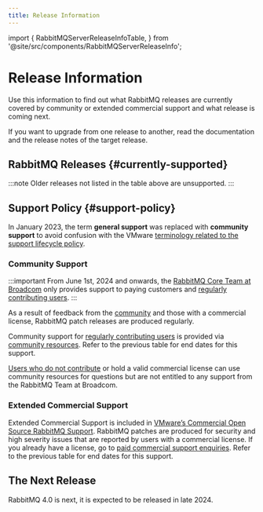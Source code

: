 ```yaml
---
title: Release Information
---
```

<!--
Copyright (c) 2007-2024 Broadcom. All Rights Reserved. The term "Broadcom" refers to Broadcom Inc. and/or its subsidiaries.

All rights reserved. This program and the accompanying materials
are made available under the terms of the under the Apache License,
Version 2.0 (the "License”); you may not use this file except in compliance
with the License. You may obtain a copy of the License at

https://www.apache.org/licenses/LICENSE-2.0

Unless required by applicable law or agreed to in writing, software
distributed under the License is distributed on an "AS IS" BASIS,
WITHOUT WARRANTIES OR CONDITIONS OF ANY KIND, either express or implied.
See the License for the specific language governing permissions and
limitations under the License.
-->

import {
  RabbitMQServerReleaseInfoTable,
} from '@site/src/components/RabbitMQServerReleaseInfo';

# Release Information

Use this information to find out what RabbitMQ releases are currently covered
by community or extended commercial support and what release is coming next.

If you want to upgrade from one release to another, read the documentation and
the release notes of the target release.

## RabbitMQ Releases {#currently-supported}

<RabbitMQServerReleaseInfoTable/>

:::note
Older releases not listed in the table above are unsupported.
:::

## Support Policy {#support-policy}

In January 2023, the term **general support** was replaced with **community
support** to avoid confusion with the VMware [terminology related to the support lifecycle policy](https://tanzu.vmware.com/support/lifecycle_policy).

### Community Support

:::important
From June 1st, 2024 and onwards, the [RabbitMQ Core Team at Broadcom](https://github.com/rabbitmq/) only provides support to paying customers
and [regularly contributing users](https://github.com/rabbitmq/rabbitmq-server/blob/main/COMMUNITY_SUPPORT.md).
:::

As a result of feedback from the [community](/contact#community-resources) and
those with a commercial license, RabbitMQ patch releases are produced regularly.

Community support for [regularly contributing users](https://github.com/rabbitmq/rabbitmq-server/blob/main/COMMUNITY_SUPPORT.md)
is provided via [community resources](/contact#community-resources). Refer to the previous table for end dates for this support.

[Users who do not contribute](https://github.com/rabbitmq/rabbitmq-server/blob/main/COMMUNITY_SUPPORT.md) or hold a valid commercial license
can use community resources for questions but are not entitled to any support from the RabbitMQ Team at Broadcom.

### Extended Commercial Support

Extended Commercial Support is included in [VMware’s Commercial Open Source RabbitMQ Support](https://tanzu.vmware.com/rabbitmq/oss).
RabbitMQ patches are produced for security and high severity issues that are reported by users with
a commercial license. If you already have a license, go to [paid commercial support enquiries](/contact#paid-support).
Refer to the previous table for end dates for this support.

## The Next Release

RabbitMQ 4.0 is next, it is expected to be released in late 2024.
